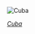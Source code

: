 
![Cuba](https://www.gstatic.com/prettyearth/assets/full/5073.jpg)

*[Cuba](https://www.google.com/maps/@22.62753,-78.691844,16z/data=!3m1!1e3)*
